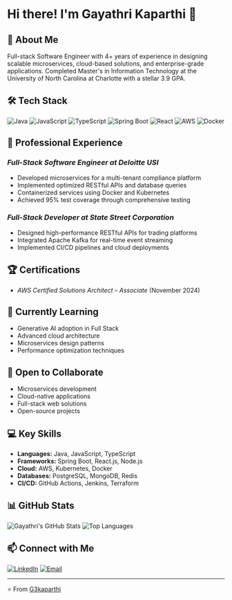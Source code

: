 # Hi there! I'm Gayathri Kaparthi 👋

## 👤 **About Me**
Full-stack Software Engineer with 4+ years of experience in designing scalable microservices, cloud-based solutions, and enterprise-grade applications. Completed Master's in Information Technology at the University of North Carolina at Charlotte with a stellar 3.9 GPA.

## 🛠️ **Tech Stack**
![Java](https://img.shields.io/badge/-Java-007396?style=flat&logo=java&logoColor=white)
![JavaScript](https://img.shields.io/badge/-JavaScript-F7DF1E?style=flat&logo=javascript&logoColor=black)
![TypeScript](https://img.shields.io/badge/-TypeScript-3178C6?style=flat&logo=typescript&logoColor=white)
![Spring Boot](https://img.shields.io/badge/-Spring%20Boot-6DB33F?style=flat&logo=spring&logoColor=white)
![React](https://img.shields.io/badge/-React-61DAFB?style=flat&logo=react&logoColor=black)
![AWS](https://img.shields.io/badge/-AWS-232F3E?style=flat&logo=amazon-aws&logoColor=white)
![Docker](https://img.shields.io/badge/-Docker-2496ED?style=flat&logo=docker&logoColor=white)

## 💼 **Professional Experience**
### *Full-Stack Software Engineer at Deloitte USI*
- Developed microservices for a multi-tenant compliance platform
- Implemented optimized RESTful APIs and database queries
- Containerized services using Docker and Kubernetes
- Achieved 95% test coverage through comprehensive testing

### *Full-Stack Developer at State Street Corporation*
- Designed high-performance RESTful APIs for trading platforms
- Integrated Apache Kafka for real-time event streaming
- Implemented CI/CD pipelines and cloud deployments

## 🏆 **Certifications**
- *AWS Certified Solutions Architect – Associate* (November 2024)

## 🌱 **Currently Learning**
- Generative AI adoption in Full Stack
- Advanced cloud architecture
- Microservices design patterns
- Performance optimization techniques

## 🤝 **Open to Collaborate**
- Microservices development
- Cloud-native applications
- Full-stack web solutions
- Open-source projects

## 💻 **Key Skills**
- **Languages:** Java, JavaScript, TypeScript
- **Frameworks:** Spring Boot, React.js, Node.js
- **Cloud:** AWS, Kubernetes, Docker
- **Databases:** PostgreSQL, MongoDB, Redis
- **CI/CD:** GitHub Actions, Jenkins, Terraform

## 📊 **GitHub Stats**
![Gayathri's GitHub Stats](https://github-readme-stats.vercel.app/api?username=G3kaparthi&show_icons=true&theme=radical)
![Top Languages](https://github-readme-stats.vercel.app/api/top-langs/?username=G3kaparthi&layout=compact&theme=radical)

## 📫 **Connect with Me**
[![LinkedIn](https://img.shields.io/badge/-LinkedIn-0077B5?style=flat-square&logo=Linkedin&logoColor=white)](https://www.linkedin.com/in/gayathri-k3)
[![Email](https://img.shields.io/badge/-Email-D14836?style=flat-square&logo=Gmail&logoColor=white)](mailto:g3kaparthius@gmail.com)

---

⭐️ From [G3kaparthi](https://github.com/G3kaparthi)
